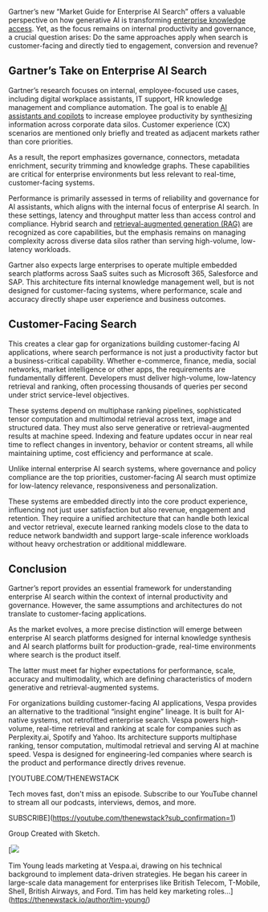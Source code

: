 Gartner’s new “Market Guide for Enterprise AI Search” offers a valuable perspective on how generative AI is transforming [enterprise knowledge access](https://thenewstack.io/why-ai-search-platforms-are-gaining-attention/). Yet, as the focus remains on internal productivity and governance, a crucial question arises: Do the same approaches apply when search is customer-facing and directly tied to engagement, conversion and revenue?

## Gartner’s Take on Enterprise AI Search

Gartner’s research focuses on internal, employee-focused use cases, including digital workplace assistants, IT support, HR knowledge management and compliance automation. The goal is to enable [AI assistants and copilots](https://thenewstack.io/ai-coding-assistants-are-reshaping-engineering-not-replacing-engineers/) to increase employee productivity by synthesizing information across corporate data silos. Customer experience (CX) scenarios are mentioned only briefly and treated as adjacent markets rather than core priorities.

As a result, the report emphasizes governance, connectors, metadata enrichment, security trimming and knowledge graphs. These capabilities are critical for enterprise environments but less relevant to real-time, customer-facing systems.

Performance is primarily assessed in terms of reliability and governance for AI assistants, which aligns with the internal focus of enterprise AI search. In these settings, latency and throughput matter less than access control and compliance. Hybrid search and [retrieval-augmented generation (RAG)](https://thenewstack.io/freshen-up-llms-with-retrieval-augmented-generation/) are recognized as core capabilities, but the emphasis remains on managing complexity across diverse data silos rather than serving high-volume, low-latency workloads.

Gartner also expects large enterprises to operate multiple embedded search platforms across SaaS suites such as Microsoft 365, Salesforce and SAP. This architecture fits internal knowledge management well, but is not designed for customer-facing systems, where performance, scale and accuracy directly shape user experience and business outcomes.

## Customer-Facing Search

This creates a clear gap for organizations building customer-facing AI applications, where search performance is not just a productivity factor but a business-critical capability. Whether e-commerce, finance, media, social networks, market intelligence or other apps, the requirements are fundamentally different. Developers must deliver high-volume, low-latency retrieval and ranking, often processing thousands of queries per second under strict service-level objectives.

These systems depend on multiphase ranking pipelines, sophisticated tensor computation and multimodal retrieval across text, image and structured data. They must also serve generative or retrieval-augmented results at machine speed. Indexing and feature updates occur in near real time to reflect changes in inventory, behavior or content streams, all while maintaining uptime, cost efficiency and performance at scale.

Unlike internal enterprise AI search systems, where governance and policy compliance are the top priorities, customer-facing AI search must optimize for low-latency relevance, responsiveness and personalization.

These systems are embedded directly into the core product experience, influencing not just user satisfaction but also revenue, engagement and retention. They require a unified architecture that can handle both lexical and vector retrieval, execute learned ranking models close to the data to reduce network bandwidth and support large-scale inference workloads without heavy orchestration or additional middleware.

## Conclusion

Gartner’s report provides an essential framework for understanding enterprise AI search within the context of internal productivity and governance. However, the same assumptions and architectures do not translate to customer-facing applications.

As the market evolves, a more precise distinction will emerge between enterprise AI search platforms designed for internal knowledge synthesis and AI search platforms built for production-grade, real-time environments where search is the product itself.

The latter must meet far higher expectations for performance, scale, accuracy and multimodality, which are defining characteristics of modern generative and retrieval-augmented systems.

For organizations building customer-facing AI applications, Vespa provides an alternative to the traditional “insight engine” lineage. It is built for AI-native systems, not retrofitted enterprise search. Vespa powers high-volume, real-time retrieval and ranking at scale for companies such as Perplexity.ai, Spotify and Yahoo. Its architecture supports multiphase ranking, tensor computation, multimodal retrieval and serving AI at machine speed. Vespa is designed for engineering-led companies where search is the product and performance directly drives revenue.

[YOUTUBE.COM/THENEWSTACK

Tech moves fast, don't miss an episode. Subscribe to our YouTube
channel to stream all our podcasts, interviews, demos, and more.

SUBSCRIBE](https://youtube.com/thenewstack?sub_confirmation=1)

Group
Created with Sketch.

[![](https://thenewstack.io/wp-content/uploads/2024/09/b24ea863-tim-young--541x600.jpg)

Tim Young leads marketing at Vespa.ai, drawing on his technical background to implement data-driven strategies. He began his career in large-scale data management for enterprises like British Telecom, T-Mobile, Shell, British Airways, and Ford. Tim has held key marketing roles...](https://thenewstack.io/author/tim-young/)